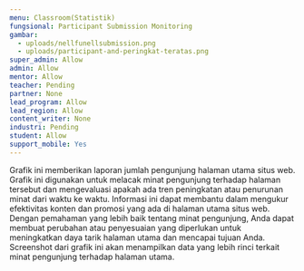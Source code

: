 ```yaml
---
menu: Classroom(Statistik)
fungsional: Participant Submission Monitoring
gambar:
  - uploads/nellfunellsubmission.png
  - uploads/participant-and-peringkat-teratas.png
super_admin: Allow
admin: Allow
mentor: Allow
teacher: Pending
partner: None
lead_program: Allow
lead_region: Allow
content_writer: None
industri: Pending
student: Allow
support_mobile: Yes
---
```

Grafik ini memberikan laporan jumlah pengunjung halaman utama situs web. Grafik ini digunakan untuk melacak minat pengunjung terhadap halaman tersebut dan mengevaluasi apakah ada tren peningkatan atau penurunan minat dari waktu ke waktu. Informasi ini dapat membantu dalam mengukur efektivitas konten dan promosi yang ada di halaman utama situs web. Dengan pemahaman yang lebih baik tentang minat pengunjung, Anda dapat membuat perubahan atau penyesuaian yang diperlukan untuk meningkatkan daya tarik halaman utama dan mencapai tujuan Anda. Screenshot dari grafik ini akan menampilkan data yang lebih rinci terkait minat pengunjung terhadap halaman utama.